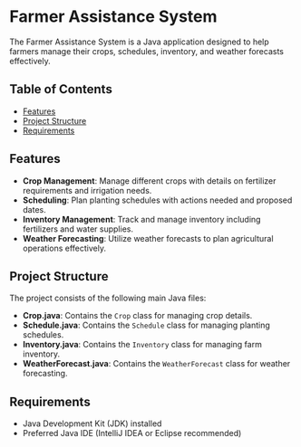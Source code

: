 

# Farmer Assistance System

The Farmer Assistance System is a Java application designed to help farmers manage their crops, schedules, inventory, and weather forecasts effectively.

## Table of Contents

- [Features](#features)
- [Project Structure](#project-structure)
- [Requirements](#requirements)


## Features

- **Crop Management**: Manage different crops with details on fertilizer requirements and irrigation needs.
- **Scheduling**: Plan planting schedules with actions needed and proposed dates.
- **Inventory Management**: Track and manage inventory including fertilizers and water supplies.
- **Weather Forecasting**: Utilize weather forecasts to plan agricultural operations effectively.

## Project Structure

The project consists of the following main Java files:

- **Crop.java**: Contains the `Crop` class for managing crop details.
- **Schedule.java**: Contains the `Schedule` class for managing planting schedules.
- **Inventory.java**: Contains the `Inventory` class for managing farm inventory.
- **WeatherForecast.java**: Contains the `WeatherForecast` class for weather forecasting.

## Requirements

- Java Development Kit (JDK) installed
- Preferred Java IDE (IntelliJ IDEA or Eclipse recommended)
